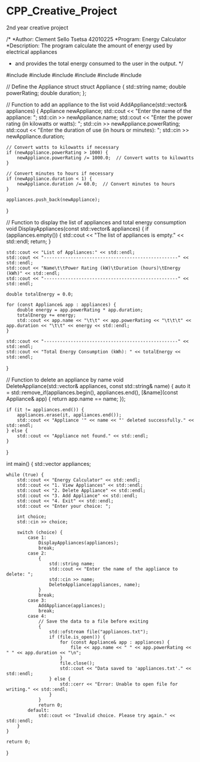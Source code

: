 # CPP_Creative_Project
2nd year creative project

/*
*Author: Clement Sello Tsetsa 42010225
*Program: Energy Calculator
*Description: The program calculate the amount of energy used by electrical appliances
* and provides the total energy consumed to the user in the output.
*/

#include <iostream>
#include <fstream>
#include <string>
#include <vector>
#include <memory>
#include <algorithm>

// Define the Appliance struct
struct Appliance {
    std::string name;
    double powerRating;
    double duration;
};

// Function to add an appliance to the list
void AddAppliance(std::vector<Appliance>& appliances) {
    Appliance newAppliance;
    std::cout << "Enter the name of the appliance: ";
    std::cin >> newAppliance.name;
    std::cout << "Enter the power rating (in kilowatts or watts): ";
    std::cin >> newAppliance.powerRating;
    std::cout << "Enter the duration of use (in hours or minutes): ";
    std::cin >> newAppliance.duration;

    // Convert watts to kilowatts if necessary
    if (newAppliance.powerRating > 1000) {
        newAppliance.powerRating /= 1000.0;  // Convert watts to kilowatts
    }

    // Convert minutes to hours if necessary
    if (newAppliance.duration < 1) {
        newAppliance.duration /= 60.0;  // Convert minutes to hours
    }

    appliances.push_back(newAppliance);
}

// Function to display the list of appliances and total energy consumption
void DisplayAppliances(const std::vector<Appliance>& appliances) {
    if (appliances.empty()) {
        std::cout << "The list of appliances is empty." << std::endl;
        return;
    }

    std::cout << "List of Appliances:" << std::endl;
    std::cout << "--------------------------------------------------" << std::endl;
    std::cout << "Name\t\tPower Rating (kW)\tDuration (hours)\tEnergy (kWh)" << std::endl;
    std::cout << "--------------------------------------------------" << std::endl;

    double totalEnergy = 0.0;

    for (const Appliance& app : appliances) {
        double energy = app.powerRating * app.duration;
        totalEnergy += energy;
        std::cout << app.name << "\t\t" << app.powerRating << "\t\t\t" << app.duration << "\t\t" << energy << std::endl;
    }

    std::cout << "--------------------------------------------------" << std::endl;
    std::cout << "Total Energy Consumption (kWh): " << totalEnergy << std::endl;
}

// Function to delete an appliance by name
void DeleteAppliance(std::vector<Appliance>& appliances, const std::string& name) {
    auto it = std::remove_if(appliances.begin(), appliances.end(), [&name](const Appliance& app) {
        return app.name == name;
    });

    if (it != appliances.end()) {
        appliances.erase(it, appliances.end());
        std::cout << "Appliance '" << name << "' deleted successfully." << std::endl;
    } else {
        std::cout << "Appliance not found." << std::endl;
    }
}

int main() {
    std::vector<Appliance> appliances;

    while (true) {
        std::cout << "Energy Calculator" << std::endl;
        std::cout << "1. View Appliances" << std::endl;
        std::cout << "2. Delete Appliance" << std::endl;
        std::cout << "3. Add Appliance" << std::endl;
        std::cout << "4. Exit" << std::endl;
        std::cout << "Enter your choice: ";

        int choice;
        std::cin >> choice;

        switch (choice) {
            case 1:
                DisplayAppliances(appliances);
                break;
            case 2:
                {
                    std::string name;
                    std::cout << "Enter the name of the appliance to delete: ";
                    std::cin >> name;
                    DeleteAppliance(appliances, name);
                }
                break;
            case 3:
                AddAppliance(appliances);
                break;
            case 4:
                // Save the data to a file before exiting
                {
                    std::ofstream file("appliances.txt");
                    if (file.is_open()) {
                        for (const Appliance& app : appliances) {
                            file << app.name << " " << app.powerRating << " " << app.duration << "\n";
                        }
                        file.close();
                        std::cout << "Data saved to 'appliances.txt'." << std::endl;
                    } else {
                        std::cerr << "Error: Unable to open file for writing." << std::endl;
                    }
                }
                return 0;
            default:
                std::cout << "Invalid choice. Please try again." << std::endl;
        }
    }

    return 0;
}
